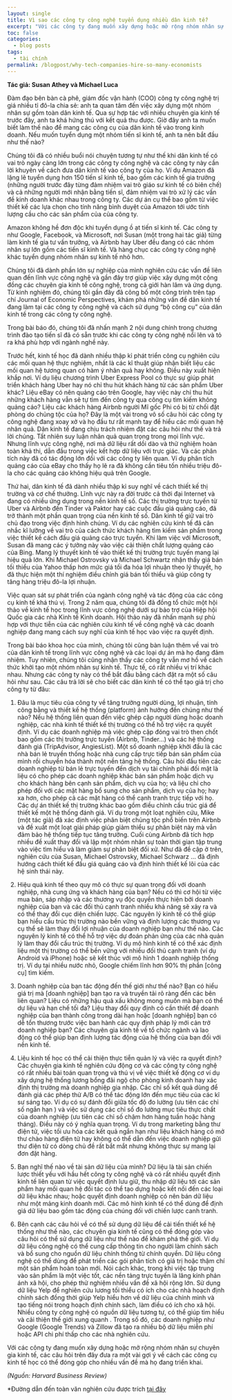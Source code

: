 ```yaml
---
layout: single
title: Vì sao các công ty công nghệ tuyển dụng nhiều dân kinh tế?
excerpt: "Với các công ty đang muốn xây dựng hoặc mở rộng nhóm nhân sự chuyên gia kinh tế, các câu hỏi trên đây đưa ra một vài gợi ý về cách các công cụ kinh tế học có thể đóng góp cho nhiều vấn đề mà họ đang triển khai"
toc: false
categories:
  - blog posts
tags:
  - tài chính
permalink: /blogpost/why-tech-companies-hire-so-many-economists
---
```


**Tác giả: Susan Athey và Michael Luca**


Đàm đạo bên bàn cà phê, giám đốc vận hành (COO) công ty công nghệ trị giá nhiều tỉ đô-la chia sẻ: anh ta quan tâm đến việc xây dựng một nhóm nhân sự gồm toàn dân kinh tế. Qua sự hợp tác với nhiều chuyên gia kinh tế trước đây, anh ta khá hứng thú với kết quả thu được. Giờ đây anh ta muốn biết làm thế nào để mang các công cụ của dân kinh tế vào trong kinh doanh. Nếu muốn tuyển dụng một nhóm tiến sĩ kinh tế, anh ta nên bắt đầu như thế nào?

Chúng tôi đã có nhiều buổi nói chuyện tương tự như thế khi dân kinh tế có vai trò ngày càng lớn trong các công ty công nghệ và các công ty này cần lời khuyên về cách đưa dân kinh tế vào công ty của họ. Ví dụ Amazon đã lặng lẽ tuyển dụng hơn 150 tiến sĩ kinh tế, bao gồm các kinh tế gia trưởng (những người trước đây từng đảm nhiệm vai trò giáo sư kinh tế có biên chế) và cả những người mới nhận bằng tiến sĩ, đảm nhiệm vai trò xử lý các vấn đề kinh doanh khác nhau trong công ty. Các dự án cụ thể bao gồm từ việc thiết kế các lựa chọn cho tính năng bình duyệt của Amazon tới ước tính lượng cầu cho các sản phẩm của của công ty.

Amazon không hề đơn độc khi tuyển dụng ồ ạt  tiến sĩ kinh tế. Các công ty như  Google, Facebook, và Microsoft, nơi Susan (một trong hai tác giả) từng làm kinh tế gia tư vấn trưởng, và Airbnb hay Uber đều đang có các nhóm nhân sự lớn gồm các tiến sĩ kinh tế. Và hàng chục các công ty công nghệ khác tuyển dụng nhóm nhân sự kinh tế nhỏ hơn.

Chúng tôi đã dành phần lớn sự nghiệp của mình nghiên cứu các vấn đề liên quan đến lĩnh vực công nghệ và gần đây trợ giúp việc xây dựng một cộng đồng các chuyên gia kinh tế công nghệ, trong cả giới hàn lâm và ứng dụng. Từ kinh nghiệm đó, chúng tôi gần đây đã công bố một công trình trên tạp chí Journal of Economic Perspectives, khám phá những vấn đề dân kinh tế đang làm tại các công ty công nghệ và cách sử dụng  “bộ công cụ” của dân kinh tế trong các công ty công nghệ.

Trong bài báo đó, chúng tôi đã nhấn mạnh 2 nội dung chính trong chương trình đào tạo tiến sĩ đã có sẵn trước khi các công ty công nghệ nổi lên và tỏ ra khá phù hợp với ngành nghề này.

Trước hết, kinh tế học đã dành nhiều thập kỉ phát triển công cụ nghiên cứu các mối quan hệ thực nghiệm, nhất là các kĩ thuật giúp nhận biết liệu các mối quan hệ tương quan có hàm ý nhân quả hay không. Điều này xuất hiện khắp nơi. Ví dụ liệu chương trình Uber Express Pool có thực sự giúp phát triển khách hàng Uber hay nó chỉ thu hút khách hàng từ các sản phẩm Uber khác? Liệu eBay có nên quảng cáo trên Google, hay việc này chỉ thu hút những khách hàng vẫn sẽ tự tìm đến công ty qua công cụ tìm kiếm không quảng cáo? Liệu các khách hàng Airbnb người Mĩ gốc Phi có bị từ chối đặt phòng do chủng tộc của họ? Đây là một vài trong vô số câu hỏi các công ty công nghệ đang xoay xở và họ đầu tư  rất mạnh tay để hiểu các mối quan hệ nhân quả. Dân kinh tế đang chịu trách nhiệm đặt các câu hỏi như thế và trả lời chúng. Tất nhiên suy luận nhân quả quan trọng trong mọi lĩnh vực.  Nhưng  lĩnh vực công nghệ, nơi mà dữ liệu rất dồi dào và thử nghiệm hoàn toàn khả thi, dẫn đầu trong việc kết hợp dữ liệu với trực giác. Và các phân tích này đã có tác động lớn đối với các công ty liên quan. Ví dụ phân tích quảng cáo của eBay cho thấy họ lẽ ra đã không cần tiêu tốn nhiều triệu đô-la cho các quảng cáo không hiệu quả trên Google.

Thứ hai, dân kinh tế đã dành nhiều thập kỉ suy nghĩ về cách thiết kế thị trường và cơ chế thưởng. Lĩnh vực này ra đời trước cả thời đại Internet và đang có nhiều ứng dụng trong nền kinh tế số.  Các thị trường trực tuyến từ Uber và Airbnb đến Tinder và Paktor hay các cuộc đấu giá quảng cáo, đã trở thành một phần quan trọng của nền kinh tế số. Dân kinh tế giữ vai trò chủ đạo trong việc định hình chúng. Ví dụ các nghiên cứu kinh tế đã cân nhắc kĩ lưỡng về vai trò của cách thức khách hàng tìm kiếm sản phẩm trong việc thiết kế cách đấu giá quảng cáo trực tuyến. Khi làm việc với Microsoft, Susan đã mang các ý tưởng này vào việc cải thiện chất lượng quảng cáo của Bing. Mang lý thuyết kinh tế vào thiết kế thị trường trực tuyến mang lại hiệu quả lớn. Khi Michael Ostrovsky và Michael Schwartz nhận thấy giá bán tối thiểu của Yahoo thấp hơn mức giá tối đa hóa lợi nhuận theo lý thuyết, họ đã thực hiện một thí nghiệm điều chỉnh giá bán tối thiểu và giúp công ty tăng hàng triệu đô-la lợi nhuận.

Việc quan sát sự phát triển của ngành công nghệ và tác động của các công cụ kinh tế khá thú vị. Trong 2 năm qua, chúng tôi đã đồng tổ chức một hội thảo về kinh tế học trong lĩnh vực công nghệ dưới sự bảo trợ của Hiệp hội Quốc gia các nhà Kinh tế Kinh doanh.
Hội thảo này đã nhấn mạnh sự phù hợp với thực tiễn của các nghiên cứu kinh tế về công nghệ và các doanh nghiệp đang mang cách suy nghĩ của kinh tế học vào việc ra quyết định.

Trong bài báo khoa học của mình, chúng tôi cũng bàn luận thêm về vai trò của dân kinh tế trong lĩnh vực công nghệ và các loại dự án mà họ đang đảm nhiệm. Tuy nhiên, chúng tôi cũng nhận thấy các công ty vẫn mơ hồ về cách thức khởi tạo một nhóm nhân sự kinh tế. Thực tế, có rất nhiều vị trí khác nhau. Nhưng các công ty này có thể bắt đầu bằng cách đặt ra một số câu hỏi như sau. Các câu trả lời sẽ cho biết các dân kinh tế có thể tạo giá trị cho công ty từ đâu:

1.	Đâu là mục tiêu của công ty về tăng trưởng người dùng, lợi nhuận, tính công bằng và thiết kế hệ thống (platform) ảnh hưởng đến chúng như thế nào? Nếu hệ thống liên quan đến việc ghép cặp người dùng hoặc doanh nghiệp, các nhà kinh tế thiết kế thị trường có thể hỗ trợ việc ra quyết định. Ví dụ các doanh nghiệp mà việc ghép cặp đóng vai trò then chốt bao gồm các thị trường trực tuyến (Airbnb, Tinder…) và các hệ thống đánh giá (TripAdvisor, AngiesList). Một số doanh nghiệp khởi đầu là các nhà bán lẻ truyền thống hoặc nhà cung cấp trực tiếp bán sản phẩm của mình rồi chuyển hóa thành một nền tảng hệ thống. Câu hỏi đầu tiên các doanh nghiệp từ bán lẻ trực tuyến đến dịch vụ tài chính phải đối mặt là liệu có cho phép các doanh nghiệp khác bán sản phẩm hoặc dịch vụ cho khách hàng bên cạnh sản phẩm, dịch vụ của họ; và liệu chỉ cho phép đối với các mặt hàng bổ sung cho sản phẩm, dịch vụ của họ; hay xa hơn, cho phép cả các mặt hàng có thể cạnh tranh trực tiếp với họ. Các dự án thiết kế thị trường khác bao gồm điều chỉnh cấu trúc giá để thiết kế một hệ thống đánh giá. Ví dụ trong một loạt nghiên cứu, Mike (một tác giả) đã xác định việc phân biệt chủng tộc phổ biến trên Airbnb và đề xuất một loạt giải pháp giúp giảm thiểu sự phân biệt này mà vẫn đảm bảo hệ thống tiếp tục tăng trưởng. Cuối cùng Airbnb đã tích hợp nhiều đề xuất thay đổi và lập một nhóm nhân sự toàn thời gian tập trung vào việc tìm hiểu và làm giảm sự phân biệt đối xử. Như đã đề cập ở trên, nghiên cứu của Susan, Michael Ostrovsky, Michael Schwarz … đã định hướng cách thiết kế đấu giá quảng cáo và định hình thiết kế lõi của các hệ sinh thái này.

2.	Hiệu quả kinh tế theo quy mô có thực sự quan trọng đối với doanh nghiệp, nhà cung ứng và khách hàng của bạn? Nếu có thì cơ hội từ việc mua bán, sáp nhập và các thương vụ độc quyền thực hiện bởi doanh nghiệp của bạn và các đối thủ cạnh tranh nhiều khả năng sẽ xảy ra và có thể thay đổi cục diện chiến lược. Các nguyên lý kinh tế có thể giúp bạn hiểu cấu trúc thị trường nào bền vững và định lượng các thương vụ cụ thể sẽ làm thay đổi lợi nhuận của doanh nghiệp bạn như thế nào. Các nguyên lý kinh tế có thể hỗ trợ việc dự đoán phản ứng của các nhà quản lý làm thay đổi cấu trúc thị trường. Ví dụ mô hình kinh tế có thể xác định liệu một thị trường có thể bền vững với nhiều đối thủ cạnh tranh (ví dụ Android và iPhone) hoặc sẽ kết thúc với mô hình 1 doanh nghiệp thống trị. Ví dụ tại nhiều nước nhỏ, Google chiếm lĩnh hơn 90% thị phần [công cụ] tìm kiếm.

3.	Doanh nghiệp của bạn tác động đến thế giới như thế nào? Bạn có hiểu giá trị mà [doanh nghiệp] bạn tạo ra và truyền tải rõ ràng đến các bên liên quan? Liệu có những hậu quả xấu không mong muốn mà bạn có thể dự liệu và hạn chế tối đa? Liệu thay đổi quy định có cần thiết để doanh nghiệp của bạn thành công trong dài hạn hoặc [doanh nghiệp] bạn có dễ tổn thương trước việc ban hành các quy định pháp lý mới cản trở doanh nghiệp bạn? Các chuyên gia kinh tế về tổ chức ngành và lao động có thể giúp bạn định lượng tác động của hệ thống của bạn đối với nền kinh tế.


4.	Liệu kinh tế học có thể cải thiện thực tiễn quản lý và việc ra quyết định? Các chuyên gia kinh tế nghiên cứu động cơ và các công ty công nghệ có rất nhiều bài toán quan trọng và thú vị về việc thiết kế động cơ ví dụ xây dựng hệ thống lương bổng đãi ngộ cho phòng kinh doanh hay xác định thị trường mà doanh nghiệp gia nhập. Các chỉ số kết quả dùng để đánh giá các phép thử A/B có thể tác động lớn đến mục tiêu của các kĩ sư sáng tạo. Ví dụ có sự đánh đổi giữa tốc độ đo lường (ưu tiên các chỉ số ngắn hạn ) và việc sử dụng các chỉ số đo lường mục tiêu thực chất của doanh nghiệp (ưu tiên các chỉ số chậm hơn hàng tuần hoặc hàng tháng). Điều này có ý nghĩa quan trọng. Ví dụ trong marketing bằng thư điện tử, việc tối ưu hóa các kết quả ngắn hạn như liệu khách hàng có mở thư chào hàng điện tử hay không có thể dẫn đến việc doanh nghiệp gửi thư điện tử có dòng chủ đề rất bắt mắt nhưng không thực sự mang lại đơn đặt hàng.

5.	Bạn nghĩ thế nào về tài sản dữ liệu của mình? Dữ liệu là tài sản chiến lược thiết yếu với hầu hết công ty công nghệ và có rất nhiều quyết định kinh tế liên quan từ việc quyết định lưu giữ, thu nhập dữ liệu tới các sản phẩm hay mối quan hệ đối tác có thể tạo dựng hoặc kết nối đến các loại dữ liệu khác nhau; hoặc quyết định doanh nghiệp có nên bán dữ liệu như một mảng kinh doanh mới. Các mô hình kinh tế có thể dùng để định giá dữ liệu bao gồm tác động của chúng đối với chiến lược canh tranh.

6.	Bên cạnh các câu hỏi về có thể sử dụng dữ liệu để cải tiến thiết kế hệ thống như thế nào, các chuyên gia kinh tế cũng có thể đóng góp vào câu hỏi có thể sử dụng dữ liệu như thế nào để khám phá thế giới.  Ví dụ dữ liệu công nghệ có thể cung cấp thông tin cho người làm chính sách và bổ sung cho nguồn dữ liệu chính thống từ chính quyền. Dữ liệu công nghệ có thể dùng để phát triển các gói phân tích có  giá trị hoặc thậm chí một sản phẩm hoàn toàn mới. Nói cách khác, trong khi việc tập trung vào sản phẩm là một việc tốt, các nền tảng trực tuyến là lăng kính phản ánh xã hội, cho phép thử nghiệm nhiều vấn đề xã hội rộng lớn. Sử dụng dữ liệu Yelp để nghiên cứu lương tối thiểu có ích cho các nhà hoạch định chính sách đồng thời giúp Yelp hiểu hơn về dữ liệu của chính mình và tạo tiếng nói trong hoạch định chính sách, làm điều có ích cho xã hội. Nhiều công ty công nghệ có nguồn dữ liệu tương tự, có thể giúp tìm hiểu và cải thiện thế giới xung quanh . Trong số đó, các doanh nghiệp như Google (Google Trends) và Zillow đã tạo ra nhiều bộ dữ liệu miễn phí hoặc API chi phí thấp cho các nhà nghiên cứu.

Với các công ty đang muốn xây dựng hoặc mở rộng nhóm nhân sự chuyên gia kinh tế, các câu hỏi trên đây đưa ra một vài gợi ý về cách các công cụ kinh tế học có thể đóng góp cho nhiều vấn đề mà họ đang triển khai.


*(Nguồn: Harvard Business Review)*



*Đường dẫn đến toàn văn nghiên cứu được trích [tại đây](https://hbr.org/2019/02/why-tech-companies-hire-so-many-economists)

